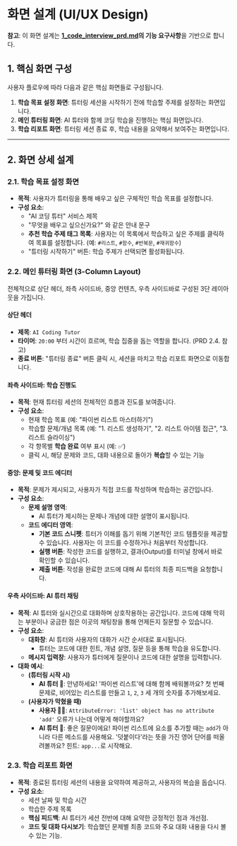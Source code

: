 # 화면 설계 (UI/UX Design)

**참고**: 이 화면 설계는 **[1_code_interview_prd.md](./1_code_interview_prd.md)의 기능 요구사항**을 기반으로 합니다.

## 1. 핵심 화면 구성

사용자 플로우에 따라 다음과 같은 핵심 화면들로 구성됩니다.

1.  **학습 목표 설정 화면**: 튜터링 세션을 시작하기 전에 학습할 주제를 설정하는 화면입니다.
2.  **메인 튜터링 화면**: AI 튜터와 함께 코딩 학습을 진행하는 핵심 화면입니다.
3.  **학습 리포트 화면**: 튜터링 세션 종료 후, 학습 내용을 요약해서 보여주는 화면입니다.

---

## 2. 화면 상세 설계

### 2.1. 학습 목표 설정 화면

- **목적**: 사용자가 튜터링을 통해 배우고 싶은 구체적인 학습 목표를 설정합니다.
- **구성 요소**:
    - "AI 코딩 튜터" 서비스 제목
    - "무엇을 배우고 싶으신가요?" 와 같은 안내 문구
    - **추천 학습 주제 태그 목록**: 사용자는 이 목록에서 학습하고 싶은 주제를 클릭하여 목표를 설정합니다. (예: `#리스트`, `#함수`, `#반복문`, `#재귀함수`)
    - "튜터링 시작하기" 버튼: 학습 주제가 선택되면 활성화됩니다.

### 2.2. 메인 튜터링 화면 (3-Column Layout)

전체적으로 상단 헤더, 좌측 사이드바, 중앙 컨텐츠, 우측 사이드바로 구성된 3단 레이아웃을 가집니다.

#### **상단 헤더**
- **제목**: `AI Coding Tutor`
- **타이머**: `20:00` 부터 시간이 흐르며, 학습 집중을 돕는 역할을 합니다. (PRD 2.4. 참고)
- **종료 버튼**: "튜터링 종료" 버튼 클릭 시, 세션을 마치고 학습 리포트 화면으로 이동합니다.

#### **좌측 사이드바: 학습 진행도**
- **목적**: 현재 튜터링 세션의 전체적인 흐름과 진도를 보여줍니다.
- **구성 요소**:
    - 현재 학습 목표 (예: "파이썬 리스트 마스터하기")
    - 학습할 문제/개념 목록 (예: "1. 리스트 생성하기", "2. 리스트 아이템 접근", "3. 리스트 슬라이싱")
    - 각 항목별 **학습 완료** 여부 표시 (예: ✅)
    - 클릭 시, 해당 문제와 코드, 대화 내용으로 돌아가 **복습**할 수 있는 기능

#### **중앙: 문제 및 코드 에디터**
- **목적**: 문제가 제시되고, 사용자가 직접 코드를 작성하며 학습하는 공간입니다.
- **구성 요소**:
    - **문제 설명 영역**:
        - AI 튜터가 제시하는 문제나 개념에 대한 설명이 표시됩니다.
    - **코드 에디터 영역**:
        - **기본 코드 스니펫**: 튜터가 이해를 돕기 위해 기본적인 코드 템플릿을 제공할 수 있습니다. 사용자는 이 코드를 수정하거나 처음부터 작성합니다.
        - **실행 버튼**: 작성한 코드를 실행하고, 결과(Output)를 터미널 창에서 바로 확인할 수 있습니다.
        - **제출 버튼**: 작성을 완료한 코드에 대해 AI 튜터의 최종 피드백을 요청합니다.

#### **우측 사이드바: AI 튜터 채팅**
- **목적**: AI 튜터와 실시간으로 대화하며 상호작용하는 공간입니다. 코드에 대해 막히는 부분이나 궁금한 점은 이곳의 채팅창을 통해 언제든지 질문할 수 있습니다.
- **구성 요소**:
    - **대화창**: AI 튜터와 사용자의 대화가 시간 순서대로 표시됩니다.
        - 튜터는 코드에 대한 힌트, 개념 설명, 질문 등을 통해 학습을 유도합니다.
    - **메시지 입력창**: 사용자가 튜터에게 질문이나 코드에 대한 설명을 입력합니다.
- **대화 예시**:
    - **(튜터링 시작 시)**
        - **AI 튜터 🤖**: 안녕하세요! '파이썬 리스트'에 대해 함께 배워볼까요? 첫 번째 문제로, 비어있는 리스트를 만들고 `1`, `2`, `3` 세 개의 숫자를 추가해보세요.
    - **(사용자가 막혔을 때)**
        - **사용자 🧑‍💻**: `AttributeError: 'list' object has no attribute 'add'` 오류가 나는데 어떻게 해야할까요?
        - **AI 튜터 🤖**: 좋은 질문이에요! 파이썬 리스트에 요소를 추가할 때는 `add`가 아니라 다른 메소드를 사용해요. '덧붙이다'라는 뜻을 가진 영어 단어를 떠올려볼까요? 힌트: `app...`로 시작해요.

### 2.3. 학습 리포트 화면
- **목적**: 종료된 튜터링 세션의 내용을 요약하여 제공하고, 사용자의 복습을 돕습니다.
- **구성 요소**:
    - 세션 날짜 및 학습 시간
    - 학습한 주제 목록
    - **핵심 피드백**: AI 튜터가 세션 전반에 대해 요약한 긍정적인 점과 개선점.
    - **코드 및 대화 다시보기**: 학습했던 문제별 최종 코드와 주요 대화 내용을 다시 볼 수 있는 기능.